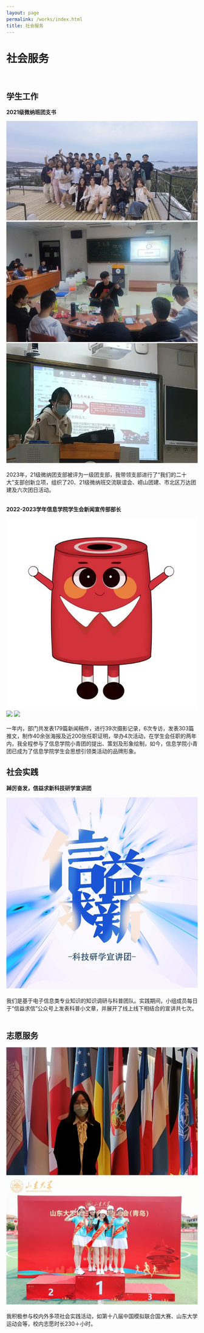 ```yaml
---
layout: page
permalink: /works/index.html
title: 社会服务
---
```


# 社会服务
<br>

## 学生工作

**2021级微纳班团支书**<br>
<div class="third">
<img src="/images/tuanzhishu1.jpg">
<img src="/images/tuanzhishu2.jpg">
<img src="/images/tuanzhishu3.jpg">
</div>
<br>2023年，21级微纳团支部被评为一级团支部，我带领支部进行了“我们的二十大”支部创新立项，组织了20、21级微纳班交流联谊会、崂山团建、市北区万达团建及六次团日活动。<br><br>

**2022-2023学年信息学院学生会新闻宣传部部长**<br>
<div class="third">
<img src="/images/buzhang1.jpg">
<img src="/images/buzhang2.jpg">
<img src="/images/buzhang3.jpg">
</div>
<br>一年内，部门共发表179篇新闻稿件，进行39次摄影记录，6次专访，发表303篇推文，制作40余张海报及近200张任职证明，举办4次活动，在学生会任职的两年内，我全程参与了信息学院小青团的提出、策划及形象绘制，如今，信息学院小青团已成为了信息学院学生会思想引领类活动的品牌形象。<br>

## 社会实践

**踔厉奋发，信益求新科技研学宣讲团**
<div class="third">
<img src="/images/shehuishijian1.jpg">
</div>
<br>我们是基于电子信息类专业知识的知识调研与科普团队。实践期间，小组成员每日于“信益求信”公众号上发表科普小文章，并展开了线上线下相结合的宣讲共七次。<br><br>

## 志愿服务

<div class="third">
<img src="/images/zhiyuan1.jpg">
<img src="/images/zhiyuan2.jpg">
</div>
<br>我积极参与校内外多项社会实践活动，如第十八届中国模拟联合国大赛、山东大学运动会等，校内志愿时长230＋小时。
<br>
